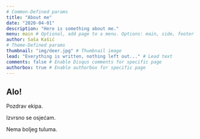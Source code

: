 ```yaml
---
# Common-Defined params
title: "About me"
date: "2020-04-01"
description: "Here is something about me."
menu: main # Optional, add page to a menu. Options: main, side, footer
author: Saša Kašić
# Theme-Defined params
thumbnail: "img/deer.jpg" # Thumbnail image
lead: "Everything is written, nothing left out..." # Lead text
comments: false # Enable Disqus comments for specific page
authorbox: true # Enable authorbox for specific page
---
```


## Alo!

Pozdrav ekipa.

Izvrsno se osjećam.

Nema boljeg tuluma.

